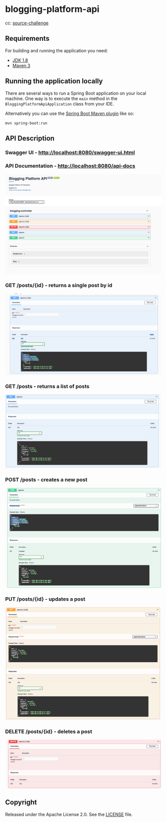 # blogging-platform-api

cc: [source-challenge](https://roadmap.sh/projects/blogging-platform-api)
## Requirements

For building and running the application you need:

- [JDK 1.8](http://www.oracle.com/technetwork/java/javase/downloads/jdk8-downloads-2133151.html)
- [Maven 3](https://maven.apache.org)

## Running the application locally

There are several ways to run a Spring Boot application on your local machine. One way is to execute the `main` method in the `BloggingPlatformApiApplication` class from your IDE.

Alternatively you can use the [Spring Boot Maven plugin](https://docs.spring.io/spring-boot/docs/current/reference/html/build-tool-plugins-maven-plugin.html) like so:

```shell
mvn spring-boot:run
```



## API Description
### Swagger UI - [http://localhost:8080/swagger-ui.html](http://localhost:8080/swagger-ui.html)

### API Documentation - [http://localhost:8080/api-docs](http://localhost:8080/api-docs)


![img_4.png](images/img_4.png)
### GET /posts/{id} - returns a single post by id
![img.png](images/img.png)

### GET /posts - returns a list of posts
![img_1.png](images/img_1.png)


### POST /posts - creates a new post
![img_3.png](images/img_3.png)

### PUT /posts/{id} - updates a post
![img_2.png](images/img_2.png)

### DELETE /posts/{id} - deletes a post
![img_5.png](images/img_5.png)


## Copyright

Released under the Apache License 2.0. See the [LICENSE](https://github.com/codecentric/springboot-sample-app/blob/master/LICENSE) file.
